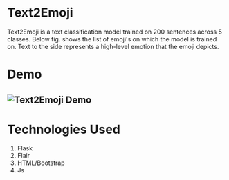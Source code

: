 # Text2Emoji

Text2Emoji is a text classification model trained on 200 sentences across 5 classes. Below fig. shows the list of emoji's on which the model is trained on. Text to the side represents a high-level emotion that the emoji depicts.

# Demo
![Text2Emoji Demo](https://github.com/prakhar21/Text2Emoji/blob/master/demo.gif)
-

# Technologies Used
1. Flask
2. Flair
3. HTML/Bootstrap
4. Js
